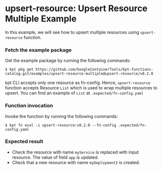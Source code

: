 # upsert-resource: Upsert Resource Multiple Example

In this example, we will see how to upsert multiple resources using `upsert-resource`
function.

### Fetch the example package

Get the example package by running the following commands:

```shell
$ kpt pkg get https://github.com/GoogleContainerTools/kpt-functions-catalog.git/examples/upsert-resource-multiple@upsert-resource/v0.2.0
```

kpt CLI accepts only one resource as fn-config. Hence, `upsert-resource` function 
accepts Resource `List` which is used to wrap multiple resources to upsert. 
You can find an example of `List` at `.expected/fn-config.yaml`

### Function invocation

Invoke the function by running the following commands:

```shell
$ kpt fn eval -i upsert-resource:v0.2.0 --fn-config .expected/fn-config.yaml
```

### Expected result

- Check the resource with name `myService` is replaced with input resource. The
value of field `app` is updated.
- Check that a new resource with name `myDeployment2` is created.
